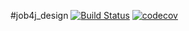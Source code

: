 #job4j_design
[![Build Status](https://travis-ci.com/k-r-3/job4j_design.svg?branch=main)](https://travis-ci.com/k-r-3/job4j_design)
[![codecov](https://codecov.io/gh/k-r-3/job4j_design/branch/master/graph/badge.svg?token=GKWR04Z027)](https://codecov.io/gh/k-r-3/job4j_design)
